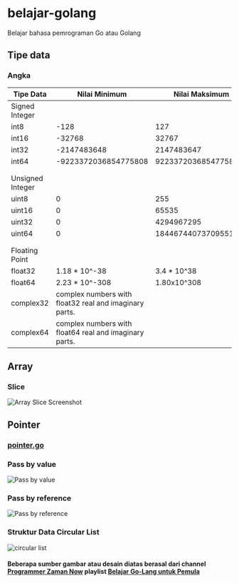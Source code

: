 # belajar-golang
 Belajar bahasa pemrograman Go atau Golang

## Tipe data
### Angka
| Tipe Data | Nilai Minimum | Nilai Maksimum |
|-|-|-|
| Signed Integer |
| int8 | -128 | 127 |
| int16 | -32768 | 32767 |
| int32 | -2147483648 | 2147483647 |
| int64 | -9223372036854775808 | 9223372036854775807 |
||
||
| Unsigned Integer |
| uint8 | 0 | 255 |
| uint16 | 0 | 65535 |
| uint32 | 0 | 4294967295 |
| uint64 | 0 | 18446744073709551615 |
||
||
| Floating Point |
| float32 | 1.18 * 10^-38 | 3.4 * 10^38 |
| float64 | 2.23 * 10^-308 | 1.80x10^308 |
| complex32 | complex numbers with float32 real and imaginary parts. |
| complex64 | complex numbers with float64 real and imaginary parts. |

## Array
### Slice
![Array Slice Screenshot](https://www.plantuml.com/plantuml/png/XP5DIyGm48Rl-HNZtWjsT-r-WBA2U11KqADuoDPf6qsJCfagY_ZVJSQiY2vuVDu-VPd9R09huh6tweWxx17qMoWyQTUYyjjdh1aqaTx1km8uXbEON6atQZAJo6NYIzpIFfYcu5eJSg9PelE1Z4qqbsyeteaKZKwW-W8hi91_sZ7m618l4z_ZmDXlaLAoIidj2_lCfKnrur-_ZLBcki2Gam-rNoLOKsCfkm0CtZX6YkvSsA9hkOiu4wpre6l3knWiVrTC_rHK_rHKgS9vHc0_W6_oA4eUzs6-NZmgT4-GZ0FUD7lLUlNJo-iKPDgEYxDygJNSOOE4haQLfoqiDeU5JMoBr_y4)

## Pointer
### [pointer.go](https://github.com/binarstrike/belajar-golang/blob/main/project/pointer/pointer.go)
### Pass by value
![Pass by value](https://www.plantuml.com/plantuml/png/jO_1IWCn48RlynJZtlVGFGfAgoS5GV09ffjf6aaoPJ9nBUAxkvNksWMl_K_9__7n9-jYf5PJX1lRSsAaeRIYb3q3nIX32fyXUu2THCUApGidqME3Nu1ZPFlElU76EULILkVsbCTWHxp3jxgbxEVsLUKZv9v7yam3uGCfsPyZDPkUjAVi97C9zCk-uP-nxcfZuzmkHCQ6pjzga0fEboNhBba7C9smhOVsVduhJFQoNy5cxZNulLqeU8kz708xM7DsDSKV)

### Pass by reference
![Pass by reference](https://www.plantuml.com/plantuml/png/NOvDJe0m48NtSugnUnQmrw2kD34nyGG37R6cxPXfAnB3tIq6yEUjsk_BQr-VCcakmSD5Vk70I7DgH2bE3EIzpC5zk3W1F8kth6WUE8Wk1Zy1QsHuvJ7ZjRNAARKRtNFhyeAN-5I6-jP97rNUNHovcdkQ2Mz8AVzqfCIiM-qkMecS77sx5TOwm7b6G_jF1YdXSVdhkj-k0pXEs9ItvkhSUl3sF-yvsXBy5m00)

### Struktur Data Circular List
![circular list](https://static.javatpoint.com/ds/images/circular-singly-linked-list.png)

#### Beberapa sumber gambar atau desain diatas berasal dari channel [Programmer Zaman Now](https://www.youtube.com/@ProgrammerZamanNow) playlist [Belajar Go-Lang untuk Pemula](https://www.youtube.com/playlist?list=PL-CtdCApEFH_t5_dtCQZgWJqWF45WRgZw)